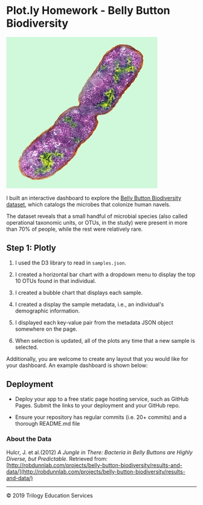 # Plot.ly Homework - Belly Button Biodiversity

![Bacteria by filterforge.com](Images/bacteria.jpg)

I built an interactive dashboard to explore the [Belly Button Biodiversity dataset](http://robdunnlab.com/projects/belly-button-biodiversity/), which catalogs the microbes that colonize human navels.

The dataset reveals that a small handful of microbial species (also called operational taxonomic units, or OTUs, in the study) were present in more than 70% of people, while the rest were relatively rare.

## Step 1: Plotly

1. I used the D3 library to read in `samples.json`.

2. I created a horizontal bar chart with a dropdown menu to display the top 10 OTUs found in that individual.

3. I created a bubble chart that displays each sample.

4. I created a display the sample metadata, i.e., an individual's demographic information.

5. I displayed each key-value pair from the metadata JSON object somewhere on the page.

6. When selection is updated, all of the plots any time that a new sample is selected.

Additionally, you are welcome to create any layout that you would like for your dashboard. An example dashboard is shown below:

## Deployment

* Deploy your app to a free static page hosting service, such as GitHub Pages. Submit the links to your deployment and your GitHub repo.

* Ensure your repository has regular commits (i.e. 20+ commits) and a thorough README.md file


### About the Data

Hulcr, J. et al.(2012) _A Jungle in There: Bacteria in Belly Buttons are Highly Diverse, but Predictable_. Retrieved from: [http://robdunnlab.com/projects/belly-button-biodiversity/results-and-data/](http://robdunnlab.com/projects/belly-button-biodiversity/results-and-data/)

- - -

© 2019 Trilogy Education Services
